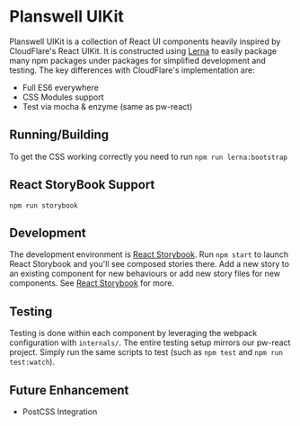 # Planswell UIKit

Planswell UIKit is a collection of React UI components heavily inspired by CloudFlare's React UIKit. It is constructed
using [Lerna](https://github.com/lerna/lerna) to easily package many npm packages under packages for simplified
development and testing. The key differences with CloudFlare's implementation are:

 * Full ES6 everywhere
 * CSS Modules support
 * Test via mocha & enzyme (same as pw-react)

## Running/Building
To get the CSS working correctly you need to run `npm run lerna:bootstrap`

## React StoryBook Support
 `npm run storybook`

## Development

The development environment is [React Storybook](https://github.com/kadirahq/react-storybook). Run `npm start` to
launch React Storybook and you'll see composed stories there. Add a new story to an existing component for new
behaviours or add new story files for new components. See [React Storybook](https://github.com/kadirahq/react-storybook)
for more.

## Testing

Testing is done within each component by leveraging the webpack configuration with `internals/`. The entire testing
setup mirrors our pw-react project. Simply run the same scripts to test (such as `npm test` and `npm run test:watch`).

## Future Enhancement

 * PostCSS Integration
